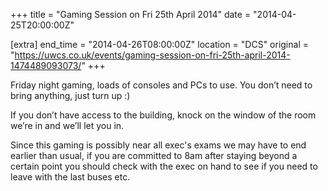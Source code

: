 +++
title = "Gaming Session on Fri 25th April 2014"
date = "2014-04-25T20:00:00Z"

[extra]
end_time = "2014-04-26T08:00:00Z"
location = "DCS"
original = "https://uwcs.co.uk/events/gaming-session-on-fri-25th-april-2014-1474489093073/"
+++

Friday night gaming, loads of consoles and PCs to use. You don’t need to bring anything, just turn up :)

If you don’t have access to the building, knock on the window of the room we’re in and we’ll let you in.

Since this gaming is possibly near all exec's exams we may have to end earlier than usual, if you are committed to 8am after staying beyond a certain point you should check with the exec on hand to see if you need to leave with the last buses etc.

